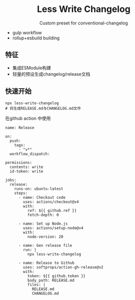<div>
    <h1 align="center">Less Write Changelog</h1>
    <p align="center">Custom preset for conventional-changelog</p>
</div>

- gulp workflow
- rollup+esbuild building



## 特征

- 集成ESModule构建
- 轻量的预设生成changelog/release文档



## 快速开始

```shell
npx less-write-changelog
# 将生成RELEASE.md与CHANGELOG.md文件
```



在github action 中使用

```
name: Release

on:
  push:
    tags:
      - "v*"
  workflow_dispatch:

permissions:
  contents: write
  id-token: write

jobs:
  release:
    runs-on: ubuntu-latest
    steps:
      - name: Checkout code
        uses: actions/checkout@v4
        with:
          ref: ${{ github.ref }}
          fetch-depth: 0

      - name: Set up Node.js
        uses: actions/setup-node@v4
        with:
          node-version: 20

      - name: Gen release file
        run: |
          npx less-write-changelog

      - name: Release to Github
        uses: softprops/action-gh-release@v2
        with:
          token: ${{ github.token }}
          body_path: RELEASE.md
          files: |
            RELEASE.md
            CHANGELOG.md
```

